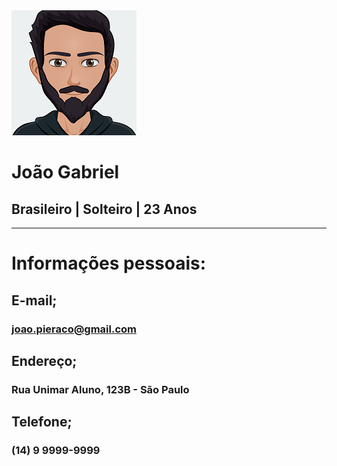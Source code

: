 <picture>
  <source media="(prefers-color-scheme: dark)" srcset="https://github.com/joao-pieraco/curriculo/blob/b4a0bf7250011d0aabb907c6364a99b0feb17224/avatar-gratuit2.png">
  <source media="(prefers-color-scheme: light)" srcset="https://github.com/joao-pieraco/curriculo/blob/b4a0bf7250011d0aabb907c6364a99b0feb17224/avatar-gratuit2.png">
  <img alt="Shows an illustrated sun in light mode and a moon with stars in dark mode." src="https://github.com/joao-pieraco/curriculo/blob/b4a0bf7250011d0aabb907c6364a99b0feb17224/avatar-gratuit2.png">
</picture> 

# João Gabriel

## Brasileiro | Solteiro | 23 Anos

---
# Informações pessoais:
## E-mail;
 ### joao.pieraco@gmail.com

## Endereço;
 ### Rua Unimar Aluno, 123B - São Paulo

## Telefone;
 ### (14) 9 9999-9999
 
